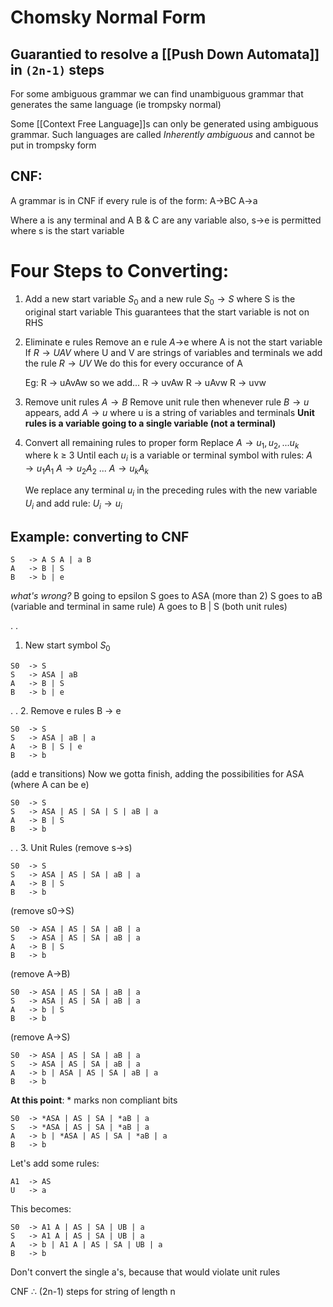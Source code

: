 # Chomsky Normal Form

## Guarantied to resolve a [[Push Down Automata]] in `(2n-1)` steps 

For some ambiguous grammar we can find unambiguous grammar that generates the same language (ie trompsky normal)

Some [[Context Free Language]]s can only be generated using ambiguous grammar. Such languages are called *Inherently ambiguous* and cannot be put in trompsky form


## CNF:
A grammar is in CNF if every rule is of the form:
 	A->BC
 	A->a
	
Where a is any terminal and A B & C are any variable
also, s->e is permitted where s is the start variable

# Four Steps to Converting:
1. Add a new start variable $S_0$
	and a new rule $S_0 \rightarrow S$ where S is the original start variable
	This guarantees that the start variable is not on RHS
	
2. Eliminate e rules
	Remove an e rule $A\rightarrow$e where A is not the start variable
	If $R \rightarrow UAV$ where U and V are strings of variables and terminals 
	we add the rule $R\rightarrow UV$ 
	We do this for every occurance of A
	
	Eg: R -> uAvAw so we add...
	R -> uvAw
	R -> uAvw
	R -> uvw
	
3. Remove unit rules $A \rightarrow B$ 
	Remove unit rule then whenever rule $B\rightarrow u$ appears, add $A\rightarrow u$
	where u is a string of variables and terminals
	**Unit rules is a variable going to a single variable (not a terminal)**
	
4. Convert all remaining rules to proper form
	Replace $A\rightarrow u_1 , u_2 , ... u_k$ where k $\geq$ 3 
	Until each $u_i$ is a variable or terminal symbol with rules:
	$A\rightarrow u_1A_1$
	$A\rightarrow u_2A_2$
	...
	$A\rightarrow u_kA_k$
	
	We replace any terminal $u_i$ in the preceding rules with the new variable $U_i$ and add rule:
	$U_i\rightarrow u_i$
	
## Example: converting to CNF
```
S 	-> A S A | a B
A 	-> B | S
B 	-> b | e
```

*what's wrong?*
B going to epsilon
S goes to ASA (more than 2)
S goes to aB (variable and terminal in same rule)
A goes to B | S (both unit rules) 

.
.
1. New start symbol $S_0$
```
S0	-> S
S	-> ASA | aB
A	-> B | S
B	-> b | e
```

.
.
2. Remove e rules B -> e
```
S0	-> S
S	-> ASA | aB | a
A	-> B | S | e
B	-> b 
```
(add e transitions)	
Now we gotta finish, adding the possibilities for ASA (where A can be e)
```
S0	-> S
S	-> ASA | AS | SA | S | aB | a
A	-> B | S
B	-> b
```

.
.
3. Unit Rules (remove s->s)
```
S0	-> S
S	-> ASA | AS | SA | aB | a
A	-> B | S
B	-> b
```
(remove s0->S)
```
S0	-> ASA | AS | SA | aB | a
S	-> ASA | AS | SA | aB | a
A	-> B | S
B	-> b
```
(remove A->B)
```
S0	-> ASA | AS | SA | aB | a
S	-> ASA | AS | SA | aB | a
A	-> b | S
B	-> b
```
(remove A->S)
```
S0	-> ASA | AS | SA | aB | a
S	-> ASA | AS | SA | aB | a
A	-> b | ASA | AS | SA | aB | a
B	-> b
```

**At this point**:
\* marks non compliant bits
```
S0	-> *ASA | AS | SA | *aB | a
S	-> *ASA | AS | SA | *aB | a
A	-> b | *ASA | AS | SA | *aB | a
B	-> b
```

Let's add some rules:
```
A1 	-> AS
U	-> a
```

This becomes:
```
S0	-> A1 A | AS | SA | UB | a
S	-> A1 A | AS | SA | UB | a
A	-> b | A1 A | AS | SA | UB | a
B	-> b
```

Don't convert the single a's, because that would violate unit rules

CNF
$\therefore$ (2n-1) steps for string of length n